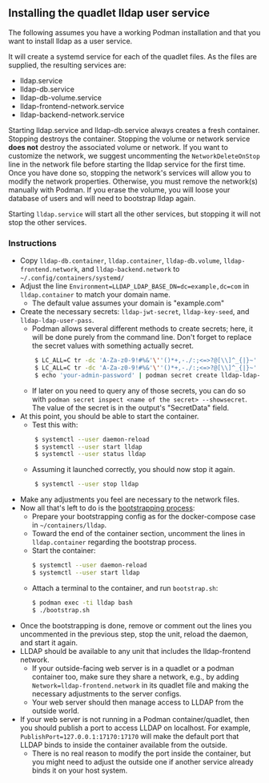 ## Installing the quadlet lldap user service

The following assumes you have a working Podman installation and that you want to install lldap as a user service.

It will create a systemd service for each of the quadlet files. As the files are supplied, the resulting services are:
- lldap.service
- lldap-db.service
- lldap-db-volume.service
- lldap-frontend-network.service
- lldap-backend-network.service

Starting lldap.service and lldap-db.service always creates a fresh container. Stopping destroys the container.
Stopping the volume or network service **does not** destroy the associated volume or network.
If you want to customize the network, we suggest uncommenting the `NetworkDeleteOnStop` line in the network file before starting the lldap service for the first time. Once you have done so, stopping the network's services will allow you to modify the network properties. Otherwise, you must remove the network(s) manually with Podman. If you erase the volume, you will loose your database of users and will need to bootstrap lldap again.

Starting `lldap.service` will start all the other services, but stopping it will not stop the other services.

### Instructions

- Copy `lldap-db.container`, `lldap.container`, `lldap-db.volume`, `lldap-frontend.network`, and `lldap-backend.network` to `~/.config/containers/systemd/`
- Adjust the line `Environment=LLDAP_LDAP_BASE_DN=dc=example,dc=com` in `lldap.container` to match your domain name.
    - The default value assumes your domain is "example.com"
- Create the necessary secrets: `lldap-jwt-secret`, `lldap-key-seed`, and `lldap-ldap-user-pass`.
    - Podman allows several different methods to create secrets; here, it will be done purely from the command line. Don't forget to replace the secret values with something actually secret.
    ```bash
        $ LC_ALL=C tr -dc 'A-Za-z0-9!#%&'\''()*+,-./:;<=>?@[\\]^_{|}~' </dev/urandom | head -c 32 | podman secret create lldap-jwt-secret -
        $ LC_ALL=C tr -dc 'A-Za-z0-9!#%&'\''()*+,-./:;<=>?@[\\]^_{|}~' </dev/urandom | head -c 32 | podman secret create lldap-key-seed -
        $ echo 'your-admin-password' | podman secret create lldap-ldap-user-pass -
    ```
    - If later on you need to query any of those secrets, you can do so with `podman secret inspect <name of the secret> --showsecret`. The value of the secret is in the output's "SecretData" field.
- At this point, you should be able to start the container.
    - Test this with:
    ```bash
        $ systemctl --user daemon-reload
        $ systemctl --user start lldap
        $ systemctl --user status lldap
    ```
    - Assuming it launched correctly, you should now stop it again.
    ```bash
        $ systemctl --user stop lldap
    ```
- Make any adjustments you feel are necessary to the network files.
- Now all that's left to do is the [bootstrapping process](../bootstrap/bootstrap.md#docker-compose):
    - Prepare your bootstrapping config as for the docker-compose case in `~/containers/lldap`.
    - Toward the end of the container section, uncomment the lines in `lldap.container` regarding the bootstrap process.
    - Start the container:
        ```bash
        $ systemctl --user daemon-reload
        $ systemctl --user start lldap
        ```
    - Attach a terminal to the container, and run `bootstrap.sh`:
        ```bash
        $ podman exec -ti lldap bash
        $ ./bootstrap.sh
        ```
- Once the bootstrapping is done, remove or comment out the lines you uncommented in the previous step, stop the unit, reload the daemon, and start it again.
- LLDAP should be available to any unit that includes the lldap-frontend network.
    - If your outside-facing web server is in a quadlet or a podman container too, make sure they share a network, e.g., by adding `Network=lldap-frontend.network` in its quadlet file and making the necessary adjustments to the server configs.
    - Your web server should then manage access to LLDAP from the outside world.
- If your web server is not running in a Podman container/quadlet, then you should publish a port to access LLDAP on localhost. For example, `PublishPort=127.0.0.1:17170:17170` will make the default port that LLDAP binds to inside the container available from the outside.
    - There is no real reason to modify the port inside the container, but you might need to adjust the outside one if another service already binds it on your host system.
